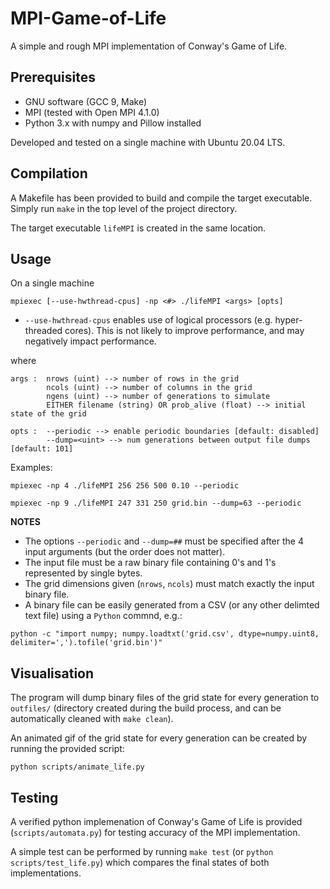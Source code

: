 # MPI-Game-of-Life
A simple and rough MPI implementation of Conway's Game of Life.

## Prerequisites
* GNU software (GCC 9, Make)
* MPI (tested with Open MPI 4.1.0)
* Python 3.x with numpy and Pillow installed

Developed and tested on a single machine with Ubuntu 20.04 LTS. 

## Compilation
A Makefile has been provided to build and compile the target executable. Simply run `make` in the top level of the project directory.

The target executable `lifeMPI` is created in the same location.

## Usage
On a single machine

```
mpiexec [--use-hwthread-cpus] -np <#> ./lifeMPI <args> [opts]
```
* `--use-hwthread-cpus` enables use of logical processors (e.g. hyper-threaded cores). This is not likely to improve performance, and may negatively impact performance.

where

```
args :  nrows (uint) --> number of rows in the grid
        ncols (uint) --> number of columns in the grid
        ngens (uint) --> number of generations to simulate
        EITHER filename (string) OR prob_alive (float) --> initial state of the grid

opts :  --periodic --> enable periodic boundaries [default: disabled]
        --dump=<uint> --> num generations between output file dumps [default: 101]
```

Examples:
```
mpiexec -np 4 ./lifeMPI 256 256 500 0.10 --periodic

mpiexec -np 9 ./lifeMPI 247 331 250 grid.bin --dump=63 --periodic
```

**NOTES**
* The options `--periodic` and `--dump=##` must be specified after the 4 input arguments (but the order does not matter).
* The input file must be a raw binary file containing 0's and 1's represented by single bytes.
* The grid dimensions given (`nrows`, `ncols`) must match exactly the input binary file.
* A binary file can be easily generated from a CSV (or any other delimted text file) using a `Python` commnd, e.g.:

```
python -c "import numpy; numpy.loadtxt('grid.csv', dtype=numpy.uint8, delimiter=',').tofile('grid.bin')"
```

## Visualisation

The program will dump binary files of the grid state for every generation to `outfiles/` (directory created during the build process, and can be automatically cleaned with `make clean`). 

An animated gif of the grid state for every generation can be created by running the provided script:
```
python scripts/animate_life.py
```

## Testing

A verified python implemenation of Conway's Game of Life is provided (`scripts/automata.py`) for testing accuracy of the MPI implementation. 

A simple test can be performed by running `make test` (or `python scripts/test_life.py`) which compares the final states of both implementations.
